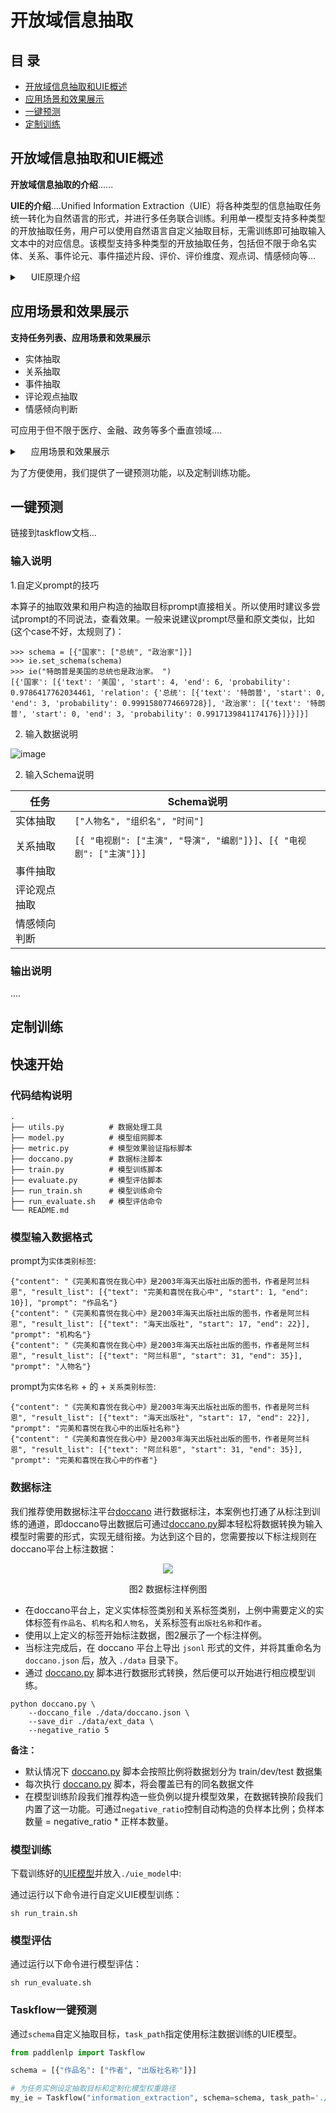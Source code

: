 # 开放域信息抽取

## 目 录

* [开放域信息抽取和UIE概述](#开放域信息抽取概述)
* [应用场景和效果展示](#应用场景和效果展示)
* [一键预测](#一键预测)
* [定制训练](#定制训练)

<a name="开放域信息抽取概述"></a>
## 开放域信息抽取和UIE概述

**开放域信息抽取的介绍**......

**UIE的介绍**....Unified Information Extraction（UIE）将各种类型的信息抽取任务统一转化为自然语言的形式，并进行多任务联合训练。利用单一模型支持多种类型的开放抽取任务，用户可以使用自然语言自定义抽取目标，无需训练即可抽取输入文本中的对应信息。该模型支持多种类型的开放抽取任务，包括但不限于命名实体、关系、事件论元、事件描述片段、评价、评价维度、观点词、情感倾向等...
<details><summary>&emsp; UIE原理介绍 </summary><div>
 该算子的技术方案是，将各种类型的信息抽取任务统一转化为自然语言的形式，并进行多任务联合训练，进而支持零样本信息抽取。模型的输入是待抽取文本（content）和自然语言描述的抽取目标（prompt），prompt通常建议的结构为“A的B”或“B”的形式，如下例子：
    <img src="https://user-images.githubusercontent.com/11793384/165440075-53487b01-692d-4f2e-b4e6-7dbd26bca28d.png" align="middle">
    <img src="https://user-images.githubusercontent.com/11793384/165440110-1d40b7f8-a490-4ba8-99eb-2cf607386a84.png" align="middle">
</div></details>

<a name="应用场景和效果展示"></a>
## 应用场景和效果展示

**支持任务列表、应用场景和效果展示**
- 实体抽取
- 关系抽取
- 事件抽取
- 评论观点抽取
- 情感倾向判断

可应用于但不限于医疗、金融、政务等多个垂直领域....

<details><summary>&emsp; 应用场景和效果展示 </summary><div>

 <img src="https://user-images.githubusercontent.com/11793384/165439119-5f6a7562-9f6c-4a23-8c76-6d4177759201.png" align="middle">
    <img src="https://user-images.githubusercontent.com/11793384/165439567-b05da240-1155-49d8-a0c9-f1e11d0b9099.png" align="middle">
    <img src="https://user-images.githubusercontent.com/11793384/165439514-ceeceafc-b782-4ed7-b8bd-f4c4f901e759.png" align="middle">
    <img src="" align="middle">
</div></details>

为了方便使用，我们提供了一键预测功能，以及定制训练功能。

<a name="一键预测"></a>
## 一键预测

链接到taskflow文档...

### 输入说明

1.自定义prompt的技巧

本算子的抽取效果和用户构造的抽取目标prompt直接相关。所以使用时建议多尝试prompt的不同说法，查看效果。一般来说建议prompt尽量和原文类似，比如(这个case不好，太规则了)：
```
>>> schema = [{"国家": ["总统", "政治家"]}]
>>> ie.set_schema(schema)
>>> ie("特朗普是美国的总统也是政治家。 ")
[{'国家': [{'text': '美国', 'start': 4, 'end': 6, 'probability': 0.9786417762034461, 'relation': {'总统': [{'text': '特朗普', 'start': 0, 'end': 3, 'probability': 0.9991580774669728}], '政治家': [{'text': '特朗普', 'start': 0, 'end': 3, 'probability': 0.9917139841174176}]}}]}]
```

2. 输入数据说明

![image](https://user-images.githubusercontent.com/11793384/165436570-57f5d3db-fbda-409c-9be7-4bf20d5b48ed.png)


2. 输入Schema说明

| 任务 | Schema说明     |
| ---- | -------- |
| 实体抽取 | ```["人物名", "组织名", "时间"]``` |
| 关系抽取 | ```[{ "电视剧": ["主演", "导演", "编剧"]}]```、```[{ "电视剧": ["主演"]}]``` |
| 事件抽取 | |
| 评论观点抽取 | |
| 情感倾向判断 | |

### 输出说明
....

<a name="定制训练"></a>
## 定制训练

## 快速开始

### 代码结构说明

```shell
.
├── utils.py          # 数据处理工具
├── model.py          # 模型组网脚本
├── metric.py         # 模型效果验证指标脚本
├── doccano.py        # 数据标注脚本
├── train.py          # 模型训练脚本
├── evaluate.py       # 模型评估脚本
├── run_train.sh      # 模型训练命令
├── run_evaluate.sh   # 模型评估命令
└── README.md
```

### 模型输入数据格式

prompt为`实体类别标签`:

```text
{"content": "《完美和喜悦在我心中》是2003年海天出版社出版的图书，作者是阿兰科恩", "result_list": [{"text": "完美和喜悦在我心中", "start": 1, "end": 10}], "prompt": "作品名"}
{"content": "《完美和喜悦在我心中》是2003年海天出版社出版的图书，作者是阿兰科恩", "result_list": [{"text": "海天出版社", "start": 17, "end": 22}], "prompt": "机构名"}
{"content": "《完美和喜悦在我心中》是2003年海天出版社出版的图书，作者是阿兰科恩", "result_list": [{"text": "阿兰科恩", "start": 31, "end": 35}], "prompt": "人物名"}
```

prompt为`实体名称` + 的 + `关系类别标签`:

```text
{"content": "《完美和喜悦在我心中》是2003年海天出版社出版的图书，作者是阿兰科恩", "result_list": [{"text": "海天出版社", "start": 17, "end": 22}], "prompt": "完美和喜悦在我心中的出版社名称"}
{"content": "《完美和喜悦在我心中》是2003年海天出版社出版的图书，作者是阿兰科恩", "result_list": [{"text": "阿兰科恩", "start": 31, "end": 35}], "prompt": "完美和喜悦在我心中的作者"}
```

### 数据标注

我们推荐使用数据标注平台[doccano](https://github.com/doccano/doccano) 进行数据标注，本案例也打通了从标注到训练的通道，即doccano导出数据后可通过[doccano.py](./doccano.py)脚本轻松将数据转换为输入模型时需要的形式，实现无缝衔接。为达到这个目的，您需要按以下标注规则在doccano平台上标注数据：

<div align="center">
    <img src=https://user-images.githubusercontent.com/40840292/164374314-9beea9ad-08ed-42bc-bbbc-9f68eb8a40ee.png />
    <p>图2 数据标注样例图<p/>
</div>

- 在doccano平台上，定义实体标签类别和关系标签类别，上例中需要定义的实体标签有`作品名`、`机构名`和`人物名`，关系标签有`出版社名称`和`作者`。
- 使用以上定义的标签开始标注数据，图2展示了一个标注样例。
- 当标注完成后，在 doccano 平台上导出 `jsonl` 形式的文件，并将其重命名为 `doccano.json` 后，放入 `./data` 目录下。
- 通过 [doccano.py](./doccano.py) 脚本进行数据形式转换，然后便可以开始进行相应模型训练。

```shell
python doccano.py \
    --doccano_file ./data/doccano.json \
    --save_dir ./data/ext_data \
    --negative_ratio 5
```

**备注：**
- 默认情况下 [doccano.py](./doccano.py) 脚本会按照比例将数据划分为 train/dev/test 数据集
- 每次执行 [doccano.py](./doccano.py) 脚本，将会覆盖已有的同名数据文件
- 在模型训练阶段我们推荐构造一些负例以提升模型效果，在数据转换阶段我们内置了这一功能。可通过`negative_ratio`控制自动构造的负样本比例；负样本数量 = negative_ratio * 正样本数量。

### 模型训练

下载训练好的[UIE模型](https://bj.bcebos.com/paddlenlp/taskflow/information_extraction/uie/model_state.pdparams)并放入`./uie_model`中:

通过运行以下命令进行自定义UIE模型训练：

```shell
sh run_train.sh
```

### 模型评估

通过运行以下命令进行模型评估：

```shell
sh run_evaluate.sh
```

### Taskflow一键预测

通过`schema`自定义抽取目标，`task_path`指定使用标注数据训练的UIE模型。

```python
from paddlenlp import Taskflow

schema = [{"作品名": ["作者", "出版社名称"]}]

# 为任务实例设定抽取目标和定制化模型权重路径
my_ie = Taskflow("information_extraction", schema=schema, task_path='./checkpoint/model_best')
```
